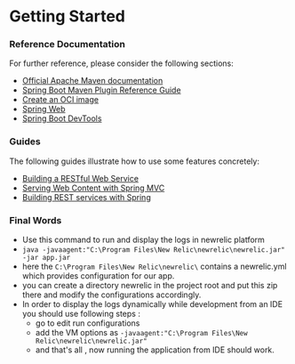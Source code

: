 # Getting Started

### Reference Documentation
For further reference, please consider the following sections:

* [Official Apache Maven documentation](https://maven.apache.org/guides/index.html)
* [Spring Boot Maven Plugin Reference Guide](https://docs.spring.io/spring-boot/docs/3.2.2/maven-plugin/reference/html/)
* [Create an OCI image](https://docs.spring.io/spring-boot/docs/3.2.2/maven-plugin/reference/html/#build-image)
* [Spring Web](https://docs.spring.io/spring-boot/docs/3.2.2/reference/htmlsingle/index.html#web)
* [Spring Boot DevTools](https://docs.spring.io/spring-boot/docs/3.2.2/reference/htmlsingle/index.html#using.devtools)

### Guides
The following guides illustrate how to use some features concretely:

* [Building a RESTful Web Service](https://spring.io/guides/gs/rest-service/)
* [Serving Web Content with Spring MVC](https://spring.io/guides/gs/serving-web-content/)
* [Building REST services with Spring](https://spring.io/guides/tutorials/rest/)

### Final Words

- Use this command to run and display the logs in newrelic platform
- ``java -javaagent:"C:\Program Files\New Relic\newrelic\newrelic.jar" -jar app.jar``
- here the `C:\Program Files\New Relic\newrelic\` contains a newrelic.yml which provides configuration for our app. 
- you can create a directory newrelic in the project root and put this zip there and modify the configurations accordingly.
- In order to display the logs dynamically while development from an IDE you should use following steps :
    - go to edit run configurations
    - add the VM options as `-javaagent:"C:\Program Files\New Relic\newrelic\newrelic.jar"`
    - and that's all , now running the application from IDE should work.